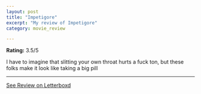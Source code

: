 ```yaml
---
layout: post
title: "Impetigore"
excerpt: "My review of Impetigore"
category: movie_review

---
```


**Rating:** 3.5/5

I have to imagine that slitting your own throat hurts a fuck ton, but these folks make it look like taking a big pill

<hr>

[See Review on Letterboxd](https://boxd.it/1quzrD)
